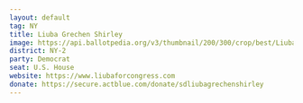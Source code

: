 ```yaml
---
layout: default
tag: NY
title: Liuba Grechen Shirley
image: https://api.ballotpedia.org/v3/thumbnail/200/300/crop/best/Liuba_Grechen_Shirley.jpeg
district: NY-2
party: Democrat
seat: U.S. House 
website: https://www.liubaforcongress.com
donate: https://secure.actblue.com/donate/sdliubagrechenshirley
---
```

